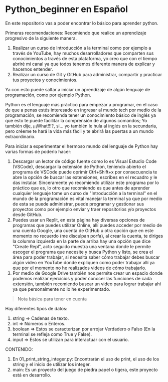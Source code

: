 # Python_beginner en Español
En este repositorio vas a poder encontrar lo básico para aprender python.

Primeras recomendaciones: 
Recomiendo que realice un aprendizaje progresivo de la siguiente manera.
1. Realizar un curso de Introducción a la terminal como por ejemplo a través de YouTube, hay muchos desarrolladores que comparten sus conocimientos a través de esta plataforma, yo creo que con el tiempo abriré mi canal ya que todos tenemos diferente manera de explicar y hacernos entender.
2. Realizar un curso de Git y GitHub para administrar, compartir y practicar tus proyectos y conocimientos.

Ya con esto puede saltar a iniciar un aprendizaje de algún lenguaje de programación, como por ejemplo Python.

Python es el lenguaje más práctico para empezar a programar, en el caso de que a penas estés interesado en ingresar al mundo tech por medio de la programación, se recomienda tener un conocimiento básico de inglés ya que esto te puede facilitar la comprensión de algunos comandos; Yo también dije, ¡¡¡What!!!?, si... yo también le huía al inglés en la secundaria, pero créeme te hará la vida más fácil y te abrirá las puertas a un mundo extraordinario.

Para iniciar a experimentar el hermoso mundo del lenguaje de Python hay varias formas de poderlo hacer:
1. Descargar un lector de código fuente como lo es Visual Estudio Code (VSCode), descargar la extensión de Python, teniendo abierto el programa de VSCode puede oprimir Ctrl+Shift+x por consecuencia te abre la opción de buscar las extensiones, escribes en el recuadro y le das instalar. Sinceramente yo recomiendo utilizar este programa por lo práctico que es, lo otro que recomiendo es que antes de aprender cualquier lenguaje tome un curso de "Introducción a la terminal" en el mundo de la programación es vital manejar la terminal ya que por medio de esta se puede administrar, puede programar y gestionar sus proyectos como por ejemplo enviar y traer repositorios y/o proyectos desde GitHub.
2. Puedes usar un Replit, en esta página hay diversas opciones de programas que puedes utilizar Online, allí puedes acceder por medio de una cuenta Google, una cuenta de GitHub u otra opción que en este momento no recuerdo (me disculpan porfa), al crear la cuenta, te diriges la columna izquierda en la parte de arriba hay una opción que dice "Create Repl", acto seguido muestra una ventana donde le permite escoger el programa que necesite y busca Python y listo, se crea el área para poder trabajar, si necesita saber cómo trabajar debes buscar algún video en YouTube donde expliquen como poder trabajar allí ya que por el momento no he realizados videos de cómo trabajarlo.
3. Por medio de Google Drive también nos permite crear un espacio donde podemos realizar ejercicios y poder conocer las funciones de cada extensión, también recomiendo buscar un video para lograr trabajar ahí ya que personalmente no lo he experimentado.

>Nota básica para tener en cuenta

Hay diferentes tipos de datos:
1. string => Cadenas de texto.
2. int => Números o Enteros.
3. boolean => Estos se caracterizan por arrojar Verdadero o Falso (En la terminal se refleja como True y False).
4. input => Estos se utilizan para interactuar con el usuario.

CONTENIDO:
1. En 01_print_string_integer.py: Encontrarán el uso de print, el uso de los string y el inicio de utilizar los integer.
2. main: Es un proyecto del juego de piedra papel o tigera, este proyecto está en desarrollo.
